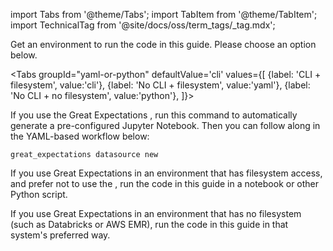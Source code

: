 import Tabs from '@theme/Tabs';
import TabItem from '@theme/TabItem';
import TechnicalTag from '@site/docs/oss/term_tags/_tag.mdx';

Get an environment to run the code in this guide. Please choose an option below.

<Tabs
  groupId="yaml-or-python"
  defaultValue='cli'
  values={[
  {label: 'CLI + filesystem', value:'cli'},
  {label: 'No CLI + filesystem', value:'yaml'},
  {label: 'No CLI + no filesystem', value:'python'},
  ]}>

 <TabItem value="cli">

If you use the Great Expectations <TechnicalTag tag="cli" text="CLI" />, run this command to automatically generate a pre-configured Jupyter Notebook. Then you can follow along in the YAML-based workflow below:

```console
great_expectations datasource new
```

</TabItem>
<TabItem value="yaml">

If you use Great Expectations in an environment that has filesystem access, and prefer not to use the <TechnicalTag tag="cli" text="CLI" />, run the code in this guide in a notebook or other Python script.

</TabItem>
<TabItem value="python">

If you use Great Expectations in an environment that has no filesystem (such as Databricks or AWS EMR), run the code in this guide in that system's preferred way.

</TabItem>

</Tabs>
